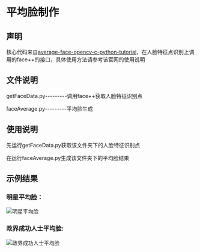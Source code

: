# 平均脸制作

## 声明
核心代码来自[average-face-opencv-c-python-tutorial](http://www.learnopencv.com/average-face-opencv-c-python-tutorial/)，在人脸特征点识别上调用的face++的接口，具体使用方法请参考该官网的使用说明

## 文件说明
getFaceData.py---------调用face++获取人脸特征识别点

faceAverage.py---------平均脸生成

## 使用说明
先运行getFaceData.py获取该文件夹下的人脸特征识别点

在运行faceAverage.py生成该文件夹下的平均脸结果

## 示例结果
### 明星平均脸：

![明星平均脸](http://7xr8op.com1.z0.glb.clouddn.com/%E6%98%8E%E6%98%9F.jpg)
### 政界成功人士平均脸:

![政界成功人士平均脸](http://7xr8op.com1.z0.glb.clouddn.com/%E6%94%BF%E7%95%8C.jpg)
